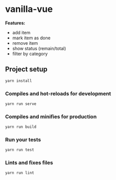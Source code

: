 # vanilla-vue

__Features:__

- add item
- mark item as done
- remove item
- show status (remain/total)
- filter by category

## Project setup

```bash
yarn install
```

### Compiles and hot-reloads for development

```bash
yarn run serve
```

### Compiles and minifies for production

```bash
yarn run build
```

### Run your tests

```bash
yarn run test
```

### Lints and fixes files

```bash
yarn run lint
```
